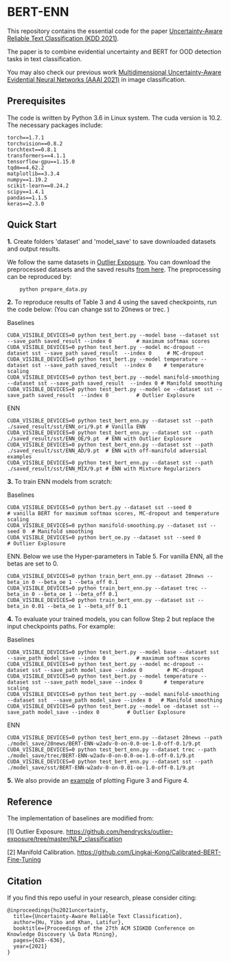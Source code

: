 # BERT-ENN

This repository contains the essential code for the paper [Uncertainty-Aware Reliable Text Classification (KDD 2021)](https://dl.acm.org/doi/10.1145/3447548.3467382).

The paper is to combine evidential uncertainty and BERT for OOD detection tasks in text classification.  

You may also check our previous work [Multidimensional Uncertainty-Aware Evidential Neural Networks (AAAI 2021)](https://github.com/snowood1/wenn) in image classification.

## Prerequisites
The code is written by Python 3.6 in Linux system. The cuda version is 10.2. 
The necessary packages include:

	torch==1.7.1 
	torchvision==0.8.2 
	torchtext==0.8.1
	transformers==4.1.1 
	tensorflow-gpu==1.15.0 
	tqdm==4.62.2 
	matplotlib==3.3.4 
	numpy==1.19.2 
	scikit-learn==0.24.2
	scipy==1.4.1 
	pandas==1.1.5 
	keras==2.3.0 

## Quick Start

**1.** Create folders 'dataset' and 'model_save' to save downloaded datasets and output results.
	
We follow the same datasets in [Outlier Exposure](https://github.com/hendrycks/outlier-exposure/tree/master/NLP_classification). 
You can download the preprocessed datasets and the saved results [from here](https://drive.google.com/drive/folders/1qAoUzQqo-Ys51LFgzvJpAH3fvLP4hhgM?usp=sharing).
The preprocessing can be reproduced by: 
	
		python prepare_data.py

**2.**  To reproduce results of Table 3 and 4 using the saved checkpoints, run the code below: (You can change sst to 20news or trec.  )

 Baselines
	
	CUDA_VISIBLE_DEVICES=0 python test_bert.py --model base --dataset sst --save_path saved_result --index 0		# maximum softmax scores
	CUDA_VISIBLE_DEVICES=0 python test_bert.py --model mc-dropout --dataset sst --save_path saved_result  --index 0		# MC-dropout
	CUDA_VISIBLE_DEVICES=0 python test_bert.py --model temperature --dataset sst --save_path saved_result  --index 0	# temperature scaling
	CUDA_VISIBLE_DEVICES=0 python test_bert.py --model manifold-smoothing --dataset sst --save_path saved_result  --index 0	# Manifold smoothing
	CUDA_VISIBLE_DEVICES=0 python test_bert.py --model oe --dataset sst --save_path saved_result  --index 0			# Outlier Explosure
	
	
 ENN
	
	CUDA_VISIBLE_DEVICES=0 python test_bert_enn.py --dataset sst --path ./saved_result/sst/ENN_ori/9.pt	# Vanilla ENN
	CUDA_VISIBLE_DEVICES=0 python test_bert_enn.py --dataset sst --path ./saved_result/sst/ENN_OE/9.pt	# ENN with Outlier Explosure
	CUDA_VISIBLE_DEVICES=0 python test_bert_enn.py --dataset sst --path ./saved_result/sst/ENN_AD/9.pt	# ENN with off-manifold adversial examples
	CUDA_VISIBLE_DEVICES=0 python test_bert_enn.py --dataset sst --path ./saved_result/sst/ENN_MIX/9.pt	# ENN with Mixture Regularizers
	


**3.**  To train ENN models from scratch:

Baselines
	
	CUDA_VISIBLE_DEVICES=0 python bert.py --dataset sst --seed 0			# vanilla BERT for maximum softmax scores, MC-dropout and temperature scaling
	CUDA_VISIBLE_DEVICES=0 python manifold-smoothing.py --dataset sst --seed 0 	# Manifold smoothing
	CUDA_VISIBLE_DEVICES=0 python bert_oe.py --dataset sst --seed 0			# Outlier Explosure
	
	
 ENN.  Below we use the Hyper-parameters in Table 5. For vanilla ENN, all the betas are set to 0.
 
 	CUDA_VISIBLE_DEVICES=0 python train_bert_enn.py --dataset 20news --beta_in 0 --beta_oe 1 --beta_off 0.1
	CUDA_VISIBLE_DEVICES=0 python train_bert_enn.py --dataset trec --beta_in 0 --beta_oe 1 --beta_off 0.1
	CUDA_VISIBLE_DEVICES=0 python train_bert_enn.py --dataset sst --beta_in 0.01 --beta_oe 1 --beta_off 0.1



**4.**  To evaluate your trained models, you can follow Step 2 but replace the input checkpoints paths. For example:

Baselines
	
	CUDA_VISIBLE_DEVICES=0 python test_bert.py --model base --dataset sst --save_path model_save --index 0			# maximum softmax scores
	CUDA_VISIBLE_DEVICES=0 python test_bert.py --model mc-dropout --dataset sst --save_path model_save --index 0		# MC-dropout
	CUDA_VISIBLE_DEVICES=0 python test_bert.py --model temperature --dataset sst --save_path model_save --index 0		# temperature scaling
	CUDA_VISIBLE_DEVICES=0 python test_bert.py --model manifold-smoothing --dataset sst  --save_path model_save --index 0 	# Manifold smoothing
	CUDA_VISIBLE_DEVICES=0 python test_bert.py --model oe -dataset sst --save_path model_save --index 0			# Outlier Explosure
	
	
 ENN
 
 	CUDA_VISIBLE_DEVICES=0 python test_bert_enn.py --dataset 20news --path ./model_save/20news/BERT-ENN-w2adv-0-on-0.0-oe-1.0-off-0.1/9.pt
	CUDA_VISIBLE_DEVICES=0 python test_bert_enn.py --dataset trec --path ./model_save/trec/BERT-ENN-w2adv-0-on-0.0-oe-1.0-off-0.1/9.pt
	CUDA_VISIBLE_DEVICES=0 python test_bert_enn.py --dataset sst --path ./model_save/sst/BERT-ENN-w2adv-0-on-0.01-oe-1.0-off-0.1/9.pt
	

**5.** We also provide an [example](https://github.com/snowood1/BERT-ENN/blob/main/demo%20result%20figures-final.ipynb) of plotting Figure 3 and Figure 4.
	

## Reference

The implementation of baselines are modified from:

[1] Outlier Exposure. https://github.com/hendrycks/outlier-exposure/tree/master/NLP_classification

[2] Manifold Calibration. https://github.com/Lingkai-Kong/Calibrated-BERT-Fine-Tuning




## Citation

If you find this repo useful in your research, please consider citing:

	@inproceedings{hu2021uncertainty,
	  title={Uncertainty-Aware Reliable Text Classification},
	  author={Hu, Yibo and Khan, Latifur},
	  booktitle={Proceedings of the 27th ACM SIGKDD Conference on Knowledge Discovery \& Data Mining},
	  pages={628--636},
	  year={2021}
	}
